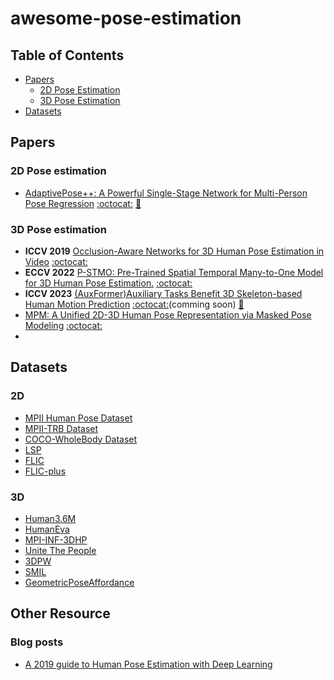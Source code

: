 # awesome-pose-estimation

## Table of Contents
- [Papers](#papers)
  - [2D Pose Estimation](#2d-pose-estimation)
  - [3D Pose Estimation](#3d-pose-estimation)
- [Datasets](#datasets)

## Papers

### 2D Pose estimation
+ [AdaptivePose++: A Powerful Single-Stage Network for Multi-Person Pose Regression](https://arxiv.org/abs/2210.04014) [:octocat:](https://github.com/buptxyb666/AdaptivePose) [:memo:](./papers/AdaptivePose++.md)

### 3D Pose estimation
+ **ICCV 2019** [Occlusion-Aware Networks for 3D Human Pose Estimation in Video]() [:octocat:]()
+ **ECCV 2022** [P-STMO: Pre-Trained Spatial Temporal Many-to-One Model for 3D Human Pose Estimation.](https://arxiv.org/abs/2203.07628) [:octocat:](https://github.com/paTRICK-swk/P-STMO)
+ **ICCV 2023** [(AuxFormer)Auxiliary Tasks Benefit 3D Skeleton-based Human Motion Prediction](https://arxiv.org/abs/2308.08942) [:octocat:](https://github.com/MediaBrain-SJTU/AuxFormer)(comming soon) [:memo:](./papers/AuxFormer.md)
+ [MPM: A Unified 2D-3D Human Pose Representation via Masked Pose Modeling](https://arxiv.org/abs/2306.17201) [:octocat:](https://github.com/vvirgooo2/MPM)
+ 

## Datasets
### 2D
- [MPII Human Pose Dataset](http://human-pose.mpi-inf.mpg.de/)
- [MPII-TRB Dataset](https://github.com/kennymckormick/Triplet-Representation-of-human-Body)
- [COCO-WholeBody Dataset](https://github.com/jin-s13/COCO-WholeBody)
- [LSP](http://sam.johnson.io/research/lsp.html)
- [FLIC](https://bensapp.github.io/flic-dataset.html)
- [FLIC-plus](https://cims.nyu.edu/~tompson/flic_plus.htm)

### 3D
- [Human3.6M](http://vision.imar.ro/human3.6m/description.php)
- [HumanEva](http://humaneva.is.tue.mpg.de/)
- [MPI-INF-3DHP](http://gvv.mpi-inf.mpg.de/3dhp-dataset/)
- [Unite The People](http://files.is.tuebingen.mpg.de/classner/up/)
- [3DPW](http://virtualhumans.mpi-inf.mpg.de/3DPW/)
- [SMIL](https://github.com/CalciferZh/SMPL/pull/11)
- [GeometricPoseAffordance](http://wangzheallen.github.io/GPA)


## Other Resource
### Blog posts
- [A 2019 guide to Human Pose Estimation with Deep Learning](https://blog.nanonets.com/human-pose-estimation-2d-guide/?from=timeline&isappinstalled=0)
